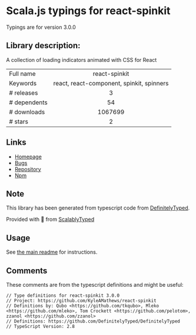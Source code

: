 
# Scala.js typings for react-spinkit

Typings are for version 3.0.0

## Library description:
A collection of loading indicators animated with CSS for React

|                    |                 |
| ------------------ | :-------------: |
| Full name          | react-spinkit |
| Keywords           | react, react-component, spinkit, spinners |
| # releases         | 3 |
| # dependents       | 54 |
| # downloads        | 1067699 |
| # stars            | 2 |

## Links
- [Homepage](https://github.com/KyleAMathews/react-spinkit)
- [Bugs](https://github.com/KyleAMathews/react-spinkit/issues)
- [Repository](https://github.com/KyleAMathews/react-spinkit)
- [Npm](https://www.npmjs.com/package/react-spinkit)
    


## Note
This library has been generated from typescript code from [DefinitelyTyped](https://definitelytyped.org).

Provided with :purple_heart: from [ScalablyTyped](https://github.com/oyvindberg/ScalablyTyped)

## Usage
See [the main readme](../../readme.md) for instructions.

## Comments

These comments are from the typescript definitions and might be useful:
```
// Type definitions for react-spinkit 3.0.0
// Project: https://github.com/KyleAMathews/react-spinkit
// Definitions by: Qubo <https://github.com/tkqubo>, Mleko <https://github.com/mleko>, Tom Crockett <https://github.com/pelotom>, zzanol <https://github.com/zzanol>
// Definitions: https://github.com/DefinitelyTyped/DefinitelyTyped
// TypeScript Version: 2.8

```

